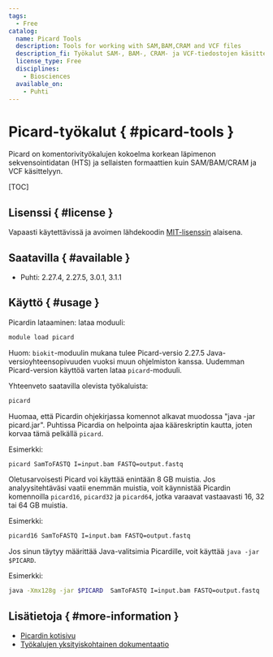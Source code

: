 ```yaml
---
tags:
  - Free
catalog:
  name: Picard Tools
  description: Tools for working with SAM,BAM,CRAM and VCF files
  description_fi: Työkalut SAM-, BAM-, CRAM- ja VCF-tiedostojen käsittelyyn
  license_type: Free
  disciplines:
    - Biosciences
  available_on:
    - Puhti
---
```


# Picard-työkalut { #picard-tools }



Picard on komentorivityökalujen kokoelma korkean läpimenon sekvensointidatan (HTS) ja sellaisten formaattien kuin SAM/BAM/CRAM ja VCF käsittelyyn.


[TOC]

## Lisenssi { #license }

Vapaasti käytettävissä ja avoimen lähdekoodin [MIT-lisenssin](https://github.com/broadinstitute/picard/blob/master/LICENSE.txt) alaisena.

## Saatavilla { #available }


- Puhti:  2.27.4, 2.27.5, 3.0.1,  3.1.1

## Käyttö { #usage }

Picardin lataaminen: lataa moduuli:
```bash
module load picard
```

Huom: `biokit`-moduulin mukana tulee Picard-versio 2.27.5 Java-versioyhteensopivuuden vuoksi muun ohjelmiston kanssa. Uudemman Picard-version käyttöä varten lataa `picard`-moduuli.

Yhteenveto saatavilla olevista työkaluista:
```bash
picard
```

Huomaa, että Picardin ohjekirjassa komennot alkavat muodossa "java -jar
picard.jar". Puhtissa Picardia on helpointa ajaa kääreskriptin kautta,
joten korvaa tämä pelkällä `picard`.

Esimerkki:
```bash
picard SamToFASTQ I=input.bam FASTQ=output.fastq
```

Oletusarvoisesti Picard voi käyttää enintään 8 GB muistia. Jos analyysitehtäväsi
vaatii enemmän muistia, voit käynnistää Picardin komennoilla `picard16`, `picard32`
ja `picard64`, jotka varaavat vastaavasti 16, 32 tai 64 GB muistia.

Esimerkki:
```bash
picard16 SamToFASTQ I=input.bam FASTQ=output.fastq
```

Jos sinun täytyy määrittää Java-valitsimia Picardille, voit käyttää `java -jar $PICARD`.

Esimerkki:
```bash
java -Xmx128g -jar $PICARD  SamToFASTQ I=input.bam FASTQ=output.fastq
```


## Lisätietoja { #more-information }

-   [Picardin kotisivu](http://broadinstitute.github.io/picard/)
-   [Työkalujen yksityiskohtainen dokumentaatio](http://broadinstitute.github.io/picard/command-line-overview.html)